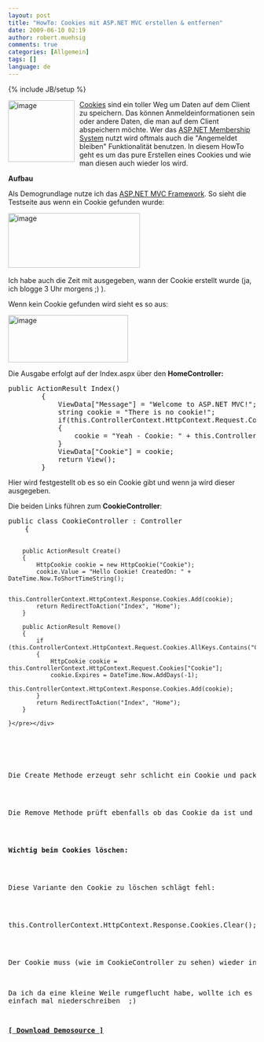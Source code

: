 ```yaml
---
layout: post
title: "HowTo: Cookies mit ASP.NET MVC erstellen & entfernen"
date: 2009-06-10 02:19
author: robert.muehsig
comments: true
categories: [Allgemein]
tags: []
language: de
---
```

{% include JB/setup %}
<p><a href="{{BASE_PATH}}/assets/wp-images/image759.png"><img style="border-right: 0px; border-top: 0px; margin: 0px 10px 0px 0px; border-left: 0px; border-bottom: 0px" height="125" alt="image" src="{{BASE_PATH}}/assets/wp-images/image-thumb737.png" width="135" align="left" border="0" /></a><a href="http://de.wikipedia.org/wiki/HTTP-Cookie">Cookies</a> sind ein toller Weg um Daten auf dem Client zu speichern. Das k&#246;nnen Anmeldeinformationen sein oder andere Daten, die man auf dem Client abspeichern m&#246;chte. Wer das <a href="{{BASE_PATH}}/2008/02/07/howto-aspnet-membership-roles-profiles-einrichten-rollensystem-allgemeines-demoprojekt/">ASP.NET Membership System</a> nutzt wird oftmals auch die &quot;Angemeldet bleiben&quot; Funktionalit&#228;t benutzen. In diesem HowTo geht es um das pure Erstellen eines Cookies und wie man diesen auch wieder los wird.</p> 
<!--more-->
  <p><strong>Aufbau</strong></p>  <p>Als Demogrundlage nutze ich das <a href="http://asp.net/mvc">ASP.NET MVC Framework</a>. So sieht die Testseite aus wenn ein Cookie gefunden wurde:</p>  <p><a href="{{BASE_PATH}}/assets/wp-images/image760.png"><img style="border-right: 0px; border-top: 0px; border-left: 0px; border-bottom: 0px" height="111" alt="image" src="{{BASE_PATH}}/assets/wp-images/image-thumb738.png" width="268" border="0" /></a>&#160;</p>  <p>Ich habe auch die Zeit mit ausgegeben, wann der Cookie erstellt wurde (ja, ich blogge 3 Uhr morgens ;) ).</p>  <p>Wenn kein Cookie gefunden wird sieht es so aus:</p>  <p><a href="{{BASE_PATH}}/assets/wp-images/image761.png"><img style="border-right: 0px; border-top: 0px; border-left: 0px; border-bottom: 0px" height="96" alt="image" src="{{BASE_PATH}}/assets/wp-images/image-thumb739.png" width="244" border="0" /></a> </p>  <p>Die Ausgabe erfolgt auf der Index.aspx &#252;ber den <strong>HomeController:</strong></p>  <div class="wlWriterSmartContent" id="scid:812469c5-0cb0-4c63-8c15-c81123a09de7:bc44e6f4-cf74-46b8-8a2b-31c45033c38c" style="padding-right: 0px; display: inline; padding-left: 0px; float: none; padding-bottom: 0px; margin: 0px; padding-top: 0px"><pre name="code" class="c#">public ActionResult Index()
        {
            ViewData["Message"] = "Welcome to ASP.NET MVC!";
            string cookie = "There is no cookie!";
            if(this.ControllerContext.HttpContext.Request.Cookies.AllKeys.Contains("Cookie"))
            {
                cookie = "Yeah - Cookie: " + this.ControllerContext.HttpContext.Request.Cookies["Cookie"].Value;
            }
            ViewData["Cookie"] = cookie;
            return View();
        }</pre></div>

<p>Hier wird festgestellt ob es so ein Cookie gibt und wenn ja wird dieser ausgegeben.</p>

<p>Die beiden Links f&#252;hren zum <strong>CookieController</strong>:</p>

<p>
  <div class="wlWriterSmartContent" id="scid:812469c5-0cb0-4c63-8c15-c81123a09de7:7a7d7cd9-0e7b-4b56-8b53-7f6ae48dd55d" style="padding-right: 0px; display: inline; padding-left: 0px; float: none; padding-bottom: 0px; margin: 0px; padding-top: 0px"><pre name="code" class="c#">public class CookieController : Controller
    {

        public ActionResult Create()
        {
            HttpCookie cookie = new HttpCookie("Cookie");
            cookie.Value = "Hello Cookie! CreatedOn: " + DateTime.Now.ToShortTimeString();

            this.ControllerContext.HttpContext.Response.Cookies.Add(cookie);
            return RedirectToAction("Index", "Home");
        }

        public ActionResult Remove()
        {
            if (this.ControllerContext.HttpContext.Request.Cookies.AllKeys.Contains("Cookie"))
            {
                HttpCookie cookie = this.ControllerContext.HttpContext.Request.Cookies["Cookie"];
                cookie.Expires = DateTime.Now.AddDays(-1);
                this.ControllerContext.HttpContext.Response.Cookies.Add(cookie);
            }
            return RedirectToAction("Index", "Home");
        }

    }</pre></div>
</p>

<p>Die Create Methode erzeugt sehr schlicht ein Cookie und packt diesen in die Response und leitet dann wieder zum Index View um.</p>

<p>Die Remove Methode pr&#252;ft ebenfalls ob das Cookie da ist und wenn ja, wird dieses gel&#246;scht.</p>

<p><strong>Wichtig beim Cookies l&#246;schen:</strong></p>

<p>Diese Variante den Cookie zu l&#246;schen schl&#228;gt fehl:</p>

<div class="wlWriterSmartContent" id="scid:812469c5-0cb0-4c63-8c15-c81123a09de7:74b4ed9e-53fc-44d7-a7f7-9f0be9a6bbd0" style="padding-right: 0px; display: inline; padding-left: 0px; float: none; padding-bottom: 0px; margin: 0px; padding-top: 0px"><pre name="code" class="c#">this.ControllerContext.HttpContext.Response.Cookies.Clear();</pre></div>

<p>Der Cookie muss (wie im CookieController zu sehen) wieder in die Response zur&#252;ck und das <a href="http://msdn.microsoft.com/en-us/library/system.web.httpcookie.expires.aspx">Ablaufdatum</a> muss gesetzt werden. Ich setze es einfach auf gestern, sodass der Browser das Cookie sofort verwirft.

  <br />Da ich da eine kleine Weile rumgeflucht habe, wollte ich es einfach mal niederschreiben&#160; ;)</p>

<p><a href="{{BASE_PATH}}/assets/files/democode/cookies/cookies.zip"><strong>[ Download Demosource ]</strong></a></p>
